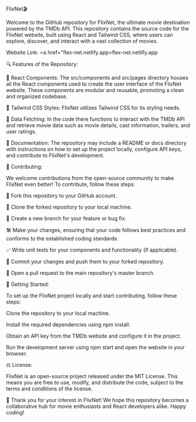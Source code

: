 FlixNet🎬

Welcome to the GitHub repository for FlixNet, the ultimate movie destination powered by the TMDb API. This repository contains the source code for the FlixNet website, built using React and Tailwind CSS, where users can explore, discover, and interact with a vast collection of movies.

Website Link: <a href="flex-net.netlify.app>flex-net.netlify.app</a>

🔍 Features of the Repository:

🚀 React Components: The src/components and src/pages directory houses all the React components used to create the user interface of the FlixNet website. These components are modular and reusable, promoting a clean and organized codebase.

🎨 Tailwind CSS Styles: FlixNet utilizes Tailwind CSS for its styling needs.

📁 Data Fetching: In the code there functions to interact with the TMDb API and retrieve movie data such as movie details, cast information, trailers, and user ratings.

📝 Documentation: The repository may include a README or docs directory with instructions on how to set up the project locally, configure API keys, and contribute to FlixNet's development.

🤝 Contributing:

We welcome contributions from the open-source community to make FlixNet even better! To contribute, follow these steps:

🍴 Fork this repository to your GitHub account.

🔧 Clone the forked repository to your local machine.

🌿 Create a new branch for your feature or bug fix.

🛠️ Make your changes, ensuring that your code follows best practices and conforms to the established coding standards.

✅ Write unit tests for your components and functionality (if applicable).

📝 Commit your changes and push them to your forked repository.

🔄 Open a pull request to the main repository's master branch.

🏁 Getting Started:

To set up the FlixNet project locally and start contributing, follow these steps:

Clone the repository to your local machine.

Install the required dependencies using npm install.

Obtain an API key from the TMDb website and configure it in the project.

Run the development server using npm start and open the website in your browser.

⚖️ License:

FlixNet is an open-source project released under the MIT License. This means you are free to use, modify, and distribute the code, subject to the terms and conditions of the license.

🙏 Thank you for your interest in FlixNet! We hope this repository becomes a collaborative hub for movie enthusiasts and React developers alike. Happy coding!
